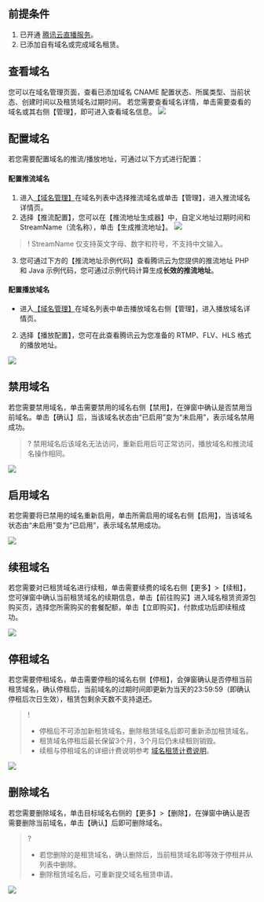 ## 前提条件
1. 已开通 [腾讯云直播服务](https://cloud.tencent.com/product/css)。
2. 已添加自有域名或完成域名租赁。


## 查看域名
您可以在域名管理页面，查看已添加域名 CNAME 配置状态、所属类型、当前状态、创建时间以及租赁域名过期时间。
若您需要查看域名详情，单击需要查看的域名或其右侧【管理】，即可进入查看域名信息。
![](https://main.qcloudimg.com/raw/d60ada8a3d9d3c51919c66ebbb7e618a.png)

## 配置域名
若您需要配置域名的推流/播放地址，可通过以下方式进行配置：
#### 配置推流域名
1. 进入[【域名管理】](https://console.cloud.tencent.com/live/domainmanage)在域名列表中选择推流域名或单击【管理】，进入推流域名详情页。
2. 选择【推流配置】，您可以在【推流地址生成器】中，自定义地址过期时间和 StreamName（流名称），单击【生成推流地址】。
![](https://main.qcloudimg.com/raw/5714cf2e93935f47fac57d6058934a00.png)

>!  StreamName 仅支持英文字母、数字和符号，不支持中文输入。

3. 您可通过下方的【推流地址示例代码】查看腾讯云为您提供的推流地址 PHP 和 Java 示例代码，您可通过示例代码计算生成**长效的推流地址**。

####  配置播放域名
- 进入[【域名管理】](https://console.cloud.tencent.com/live/domainmanage)在域名列表中单击播放域名右侧【管理】，进入播放域名详情页。
2. 选择【播放配置】，您可在此查看腾讯云为您准备的 RTMP、FLV、HLS 格式的播放地址。

![](https://main.qcloudimg.com/raw/b21d3f21aedea8bd7b31cf0c1f932db0.png)



## 禁用域名
若您需要禁用域名，单击需要禁用的域名右侧【禁用】，在弹窗中确认是否禁用当前域名。单击【确认】后，当该域名状态由“已启用”变为“未启用”，表示域名禁用成功。
>? 禁用域名后该域名无法访问，重新启用后可正常访问，播放域名和推流域名操作相同。

![](https://main.qcloudimg.com/raw/bba8c708697fd848ee365581e3c48ad7.png)

## 启用域名
若您需要将已禁用的域名重新启用，单击所需启用的域名右侧【启用】，当该域名状态由“未启用”变为“已启用”，表示域名禁用成功。

![](https://main.qcloudimg.com/raw/3efb1da0462ef8723a12e5895b4b50b2.png)

## 续租域名
若您需要对已租赁域名进行续租，单击需要续费的域名右侧【更多】>【续租】，您可弹窗中确认当前租赁域名的续期信息，单击【前往购买】进入域名租赁资源包购买页，选择您所需购买的套餐配额，单击【立即购买】，付款成功后即续租成功。

![](https://main.qcloudimg.com/raw/b0c614f26fcf8bfb2ae58b4c5e2d17e2.png)


## 停租域名
若您需要停租域名，单击需要停租的域名右侧【停租】，会弹窗确认是否停租当前租赁域名，确认停租后，当前域名的过期时间即更新为当天的23:59:59（即确认停租后次日生效），租赁包剩余天数不支持退还。
>! 
>- 停租后不可添加新租赁域名，删除租赁域名后即可重新添加租赁域名。
>- 租赁域名停租后最长保留3个月，3个月后仍未续租则销毁。
>- 续租与停租域名的详细计费说明参考 [域名租赁计费说明](https://cloud.tencent.com/document/product/267/34174#.3Cspan-id-.3D-.22rent_pack.22.3E.E5.9F.9F.E5.90.8D.E7.A7.9F.E8.B5.81.E8.B5.84.E6.BA.90.E5.8C.85.3C.2Fspan.3E)。

![](https://main.qcloudimg.com/raw/1a28df6246bc9bd9cc601f765dead2bb.png)

## 删除域名
若您需要删除域名，单击目标域名右侧的【更多】>【删除】，在弹窗中确认是否需要删除当前域名，单击【确认】后即可删除域名。
>? 
>- 若您删除的是租赁域名，确认删除后，当前租赁域名即等效于停租并从列表中删除。
>- 删除租赁域名后，可重新提交域名租赁申请。

![](https://main.qcloudimg.com/raw/e45e1c59d971ec8ef838e0011b9129c8.png)
